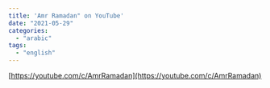 ```yaml
---
title: 'Amr Ramadan" on YouTube'
date: "2021-05-29"
categories:
  - "arabic"
tags:
  - "english"
---
```


[https://youtube.com/c/AmrRamadan](https://youtube.com/c/AmrRamadan)
